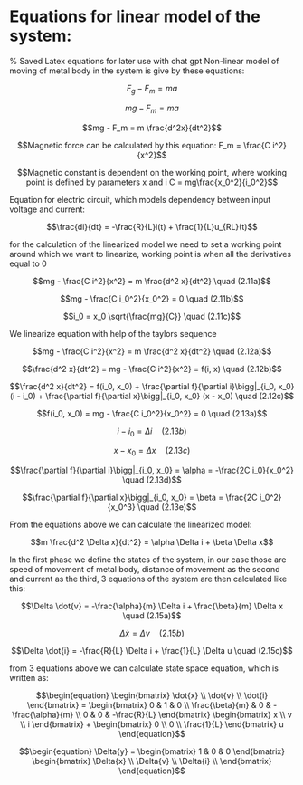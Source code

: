 # Equations for linear model of the system:

% Saved Latex equations for later use with chat gpt
Non-linear model of moving of metal body in the system is give by these equations:
```math
F_g - F_m = ma
```
```math
mg - F_m = ma
```
```math
mg - F_m = m \frac{d^2x}{dt^2}
```
```math
Magnetic force can be calculated by this equation:
F_m = \frac{C i^2}{x^2}
```
```math
Magnetic constant is dependent on the working point, where working point is defined by parameters x and i
C = mg\frac{x_0^2}{i_0^2}
```
Equation for electric circuit, which models dependency between input voltage and current:
```math
\frac{di}{dt} = -\frac{R}{L}i(t) + \frac{1}{L}u_{RL}(t)
```
for the calculation of the linearized model we need to set a working point around which we want to linearize, working point is when all the derivatives equal to 0
```math
mg - \frac{C i^2}{x^2} = m \frac{d^2 x}{dt^2} \quad (2.11a)
```
```math
mg - \frac{C i_0^2}{x_0^2} = 0 \quad (2.11b)
```
```math
i_0 = x_0 \sqrt{\frac{mg}{C}} \quad (2.11c)
```
We linearize equation with help of the taylors sequence
```math
mg - \frac{C i^2}{x^2} = m \frac{d^2 x}{dt^2} \quad (2.12a)
```
```math
\frac{d^2 x}{dt^2} = mg - \frac{C i^2}{x^2} = f(i, x) \quad (2.12b)
```
```math
\frac{d^2 x}{dt^2} = f(i_0, x_0) + \frac{\partial f}{\partial i}\bigg|_{i_0, x_0} (i - i_0) + \frac{\partial f}{\partial x}\bigg|_{i_0, x_0} (x - x_0) \quad (2.12c)
```
```math
f(i_0, x_0) = mg - \frac{C i_0^2}{x_0^2} = 0 \quad (2.13a)
```
```math
i - i_0 = \Delta i \quad (2.13b)
```
```math
x - x_0 = \Delta x \quad (2.13c)
```
```math
\frac{\partial f}{\partial i}\bigg|_{i_0, x_0} = \alpha = -\frac{2C i_0}{x_0^2} \quad (2.13d)
```
```math
\frac{\partial f}{\partial x}\bigg|_{i_0, x_0} = \beta = \frac{2C i_0^2}{x_0^3} \quad (2.13e)
```
From the equations above we can calculate the linearized model:
```math
m \frac{d^2 \Delta x}{dt^2} = \alpha \Delta i + \beta \Delta x
```
In the first phase we define the states of the system, in our case those are speed of movement of metal body, distance of movement as the second and current as the third, 3 equations of the system are then calculated like this:
```math
\Delta \dot{v} = -\frac{\alpha}{m} \Delta i + \frac{\beta}{m} \Delta x \quad (2.15a)
```
```math
\Delta \dot{x} = \Delta v \quad (2.15b)
```
```math
\Delta \dot{i} = -\frac{R}{L} \Delta i + \frac{1}{L} \Delta u \quad (2.15c)
```
from 3 equations above we can calculate state space equation, which is written as: 
```math
\begin{equation}
\begin{bmatrix}
\dot{x} \\
\dot{v} \\
\dot{i}
\end{bmatrix} = 
\begin{bmatrix}
0 & 1 & 0 \\
\frac{\beta}{m} & 0 & -\frac{\alpha}{m} \\
0 & 0 & -\frac{R}{L}
\end{bmatrix}
\begin{bmatrix}
x \\
v \\
i
\end{bmatrix} + 
\begin{bmatrix}
0 \\
0 \\
\frac{1}{L}
\end{bmatrix} u
\end{equation}
```
```math
\begin{equation}
\Delta{y} =
\begin{bmatrix}
1 & 0 & 0
\end{bmatrix}
\begin{bmatrix}
\Delta{x} \\
\Delta{v} \\
\Delta{i} \\
\end{bmatrix}
\end{equation}
```
